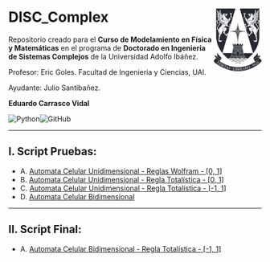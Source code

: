 # DISC_Complex <img src="img/logo.png" align="right" width = "95px"/>
    
Repositorio creado para el **Curso de Modelamiento en Física y Matemáticas** en el programa de **Doctorado en Ingeniería de Sistemas Complejos** de la Universidad Adolfo Ibáñez.

Profesor: Eric Goles. Facultad de Ingeniería y Ciencias, UAI.

Ayudante: Julio Santibañez.

**Eduardo Carrasco Vidal**
 
![Python](https://img.shields.io/badge/python-%2314354C.svg)![GitHub](https://img.shields.io/badge/github-%23121011.svg)

______

## I. Script Pruebas:

- A. [Automata Celular Unidimensional - Reglas Wolfram - [0, 1]](https://github.com/educarrascov/DISC_Complex/blob/main/Script%20Prueba/20230317%20ECA_pruebas.ipynb)
- B. [Automata Celular Unidimensional - Regla Totalística - [0, 1]](https://github.com/educarrascov/DISC_Complex/blob/main/Script%20Prueba/Uni_totalistica_%5B0%2C1%5D-prueba.ipynb)
- C. [Automata Celular Unidimensional - Regla Totalística - [-1, 1]](https://github.com/educarrascov/DISC_Complex/blob/main/Script%20Prueba/Uni_totalistica_%5B-1%2C1%5D-pruebas.ipynb)
- D. [Automata Celular Bidimensional](https://github.com/educarrascov/DISC_Complex/blob/main/Script%20Prueba/20230319%20Bi_CA_proposal.ipynb)

______
## II. Script Final:

- A. [Automata Celular Bidimensional - Regla Totalística - [-1, 1]](https://github.com/educarrascov/DISC_Complex/blob/main/Script%20Prueba/4.%20Tarea%20Final/Pruebas%20Bidimensionales.ipynb)
